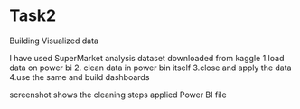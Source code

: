 # Task2
Building Visualized data

I have used SuperMarket analysis dataset downloaded from kaggle
1.load data on power bi
2. clean data in power bin itself
3.close and apply the data 
4.use the same and build dashboards

screenshot shows the cleaning steps applied
Power BI file 
